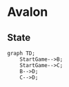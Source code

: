 # Avalon

## State

```mermaid
graph TD;
    StartGame-->B;
    StartGame-->C;
    B-->D;
    C-->D;
```

